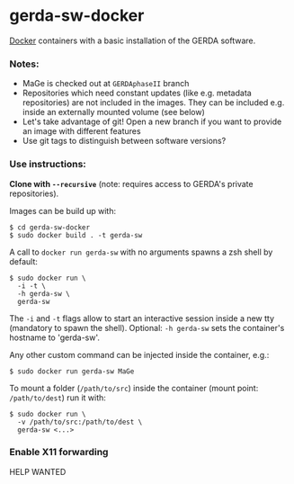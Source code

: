 # gerda-sw-docker
[Docker](https://www.docker.com) containers with a basic installation of the GERDA software.
### Notes:
* MaGe is checked out at `GERDAphaseII` branch
* Repositories which need constant updates (like e.g. metadata repositories) are not included in the images. They can be included e.g. inside an externally mounted volume (see below)
* Let's take advantage of git! Open a new branch if you want to provide an image with different features
* Use git tags to distinguish between software versions?

### Use instructions:
**Clone with `--recursive`** (note: requires access to GERDA's private repositories).

Images can be build up with:
```shell
$ cd gerda-sw-docker
$ sudo docker build . -t gerda-sw
```
A call to `docker run gerda-sw` with no arguments spawns a zsh shell by default:
```shell
$ sudo docker run \
  -i -t \
  -h gerda-sw \
  gerda-sw
```
The `-i` and `-t` flags allow to start an interactive session inside a new tty (mandatory to spawn the shell). Optional: `-h gerda-sw` sets the container's hostname to 'gerda-sw'.

Any other custom command can be injected inside the container, e.g.:
```shell
$ sudo docker run gerda-sw MaGe
```

To mount a folder (`/path/to/src`) inside the container (mount point: `/path/to/dest`) run it with:
```shell
$ sudo docker run \
  -v /path/to/src:/path/to/dest \
  gerda-sw <...>
```
### Enable X11 forwarding
HELP WANTED
